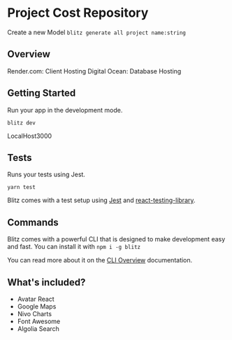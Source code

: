 # Project Cost Repository

Create a new Model
`blitz generate all project name:string`

## Overview

Render.com: Client Hosting
Digital Ocean: Database Hosting

## Getting Started

Run your app in the development mode.

```
blitz dev
```

LocalHost3000

## Tests

Runs your tests using Jest.

```
yarn test
```

Blitz comes with a test setup using [Jest](https://jestjs.io/) and [react-testing-library](https://testing-library.com/).

## Commands

Blitz comes with a powerful CLI that is designed to make development easy and fast. You can install it with `npm i -g blitz`

You can read more about it on the [CLI Overview](https://blitzjs.com/docs/cli-overview) documentation.

## What's included?

- Avatar React
- Google Maps
- Nivo Charts
- Font Awesome
- Algolia Search
